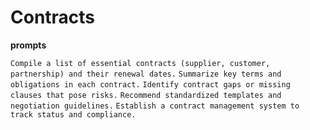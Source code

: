 # Contracts

**prompts**

`Compile a list of essential contracts (supplier, customer, partnership) and their renewal dates.`
`Summarize key terms and obligations in each contract.`
`Identify contract gaps or missing clauses that pose risks.`
`Recommend standardized templates and negotiation guidelines.`
`Establish a contract management system to track status and compliance.`
